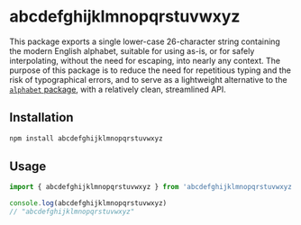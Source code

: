 # abcdefghijklmnopqrstuvwxyz

This package exports a single lower-case 26-character string containing the modern English alphabet, suitable for using as-is, or for safely interpolating, without the need for escaping, into nearly any context. The purpose of this package is to reduce the need for repetitious typing and the risk of typographical errors, and to serve as a lightweight alternative to the [`alphabet` package](https://www.npmjs.com/package/alphabet), with a relatively clean, streamlined API.


## Installation

```bash
npm install abcdefghijklmnopqrstuvwxyz
```

## Usage

```js
import { abcdefghijklmnopqrstuvwxyz } from 'abcdefghijklmnopqrstuvwxyz'

console.log(abcdefghijklmnopqrstuvwxyz)
// "abcdefghijklmnopqrstuvwxyz"
```
